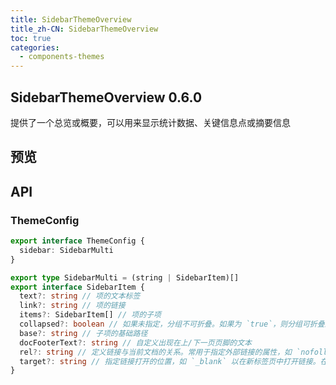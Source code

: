 ```yaml
---
title: SidebarThemeOverview
title_zh-CN: SidebarThemeOverview
toc: true
categories:
  - components-themes
---
```


## SidebarThemeOverview <SupTag>0.6.0</SupTag>

提供了一个总览或概要，可以用来显示统计数据、关键信息点或摘要信息

## 预览

<SidebarThemeOverviewPG />

## API

### ThemeConfig

```ts
export interface ThemeConfig {
  sidebar: SidebarMulti
}

export type SidebarMulti = (string | SidebarItem)[]
export interface SidebarItem {
  text?: string // 项的文本标签
  link?: string // 项的链接
  items?: SidebarItem[] // 项的子项
  collapsed?: boolean // 如果未指定，分组不可折叠。如果为 `true`，则分组可折叠且默认折叠。如果为 `false`，则分组可折叠但默认展开
  base?: string // 子项的基础路径
  docFooterText?: string // 自定义出现在上/下一页页脚的文本
  rel?: string // 定义链接与当前文档的关系。常用于指定外部链接的属性，如 `nofollow`，但在此配置中可能有不同的用途或不被使用
  target?: string // 指定链接打开的位置，如 `_blank` 以在新标签页中打开链接。在此配置中可能用于控制如何打开侧边栏项的链接
}
```
